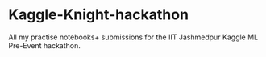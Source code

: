 # Kaggle-Knight-hackathon
All my practise notebooks+ submissions for the IIT Jashmedpur Kaggle ML Pre-Event hackathon.
